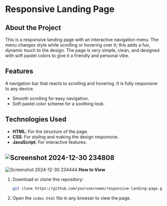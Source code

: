 # **Responsive Landing Page**

## **About the Project**
This is a responsive landing page with an interactive navigation menu. The menu changes style while scrolling or hovering over it; this adds a fun, dynamic touch to the design. The page is very simple, clean, and designed with soft pastel colors to give it a friendly and personal vibe.
 
## **Features**
 A navigation bar that reacts to scrolling and hovering.
 It is fully responsive to any device.
- Smooth scrolling for easy navigation.
- Soft pastel color scheme for a soothing look.

## **Technologies Used**
- **HTML**: For the structure of the page.
- **CSS**: For styling and making the design responsive.
- **JavaScript**: For interactive features.

## ![Screenshot 2024-12-30 234808](https://github.com/user-attachments/assets/ae9eb66b-963f-4135-b6f1-5ea1dfcaee46)
![Screenshot 2024-12-30 234444](https://github.com/user-attachments/assets/d5365bb1-4a2e-4769-b87b-8d0506a2f244)
**How to View**
1. Download or clone this repository:
   ```bash
   git clone https://github.com/yourusername/responsive-landing-page.git
   ```
2. Open the `index.html` file in any browser to view the page.



